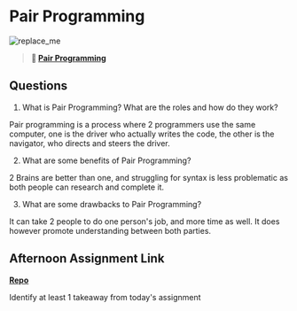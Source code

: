 # Pair Programming

![replace_me](https://codeworks.blob.core.windows.net/public/assets/img/illustrations/placeholder.svg)

> **📖 [Pair Programming](https://codeworksacademy.com/fs-student-guide/resources/wk7/01-Pair-Programming)**

## Questions

1. What is Pair Programming? What are the roles and how do they work?

Pair programming is a process where 2 programmers use the same computer, one is the driver who actually writes the code, the other is the navigator, who directs and steers the driver.

2. What are some benefits of Pair Programming?

2 Brains are better than one, and struggling for syntax is less problematic as both people can research and complete it. 

3. What are some drawbacks to Pair Programming?

It can take 2 people to do one person's job, and more time as well. It does however promote understanding between both parties.

## Afternoon Assignment Link

**[Repo](https://github.com/DMGCK/<ASSIGNMENT_REPO>)**

Identify at least 1 takeaway from today's assignment
